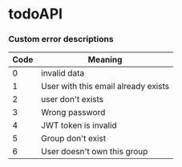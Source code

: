 # todoAPI

### Custom error descriptions

| Code | Meaning                             |
|------|-------------------------------------|
| 0    | invalid data                        |
| 1    | User with this email already exists |
| 2    | user don't exists                   |
| 3    | Wrong password                      |
| 4    | JWT token is invalid                |
| 5    | Group don't exist                   |
| 6    | User doesn't own this group         |

